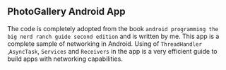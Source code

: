 ## PhotoGallery Android App ##
The code is completely adopted from the book `android programming the big nerd ranch guide second edition` and is written by me. This app is a complete sample of networking in Android. Using of `ThreadHandler` ,`AsyncTask`, `Services` and `Receivers` in the app is a very efficient guide to build apps with networking capabilities.
